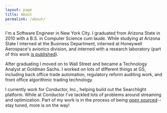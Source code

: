 ```yaml
---
layout: page
title: About
permalink: /about/
---
```


I'm a Software Engineer in New York City.  I graduated from Arizona State in 2010 with a B.S. in Computer Science cum laude.  While studying at Arizona State I interned at the Business Department, interned at Honeywell Aerospace's avionics division, and interned with a research laboratory (part of this work [is published](http://www.public.asu.edu/~ychen127/pvldb10_xsact.pdf)).

After graduating I moved on to Wall Street and became a Technology Analyst at Goldman Sachs.  I worked on lots of different things at GS, including back office trade automation, regulatory reform auditing work, and front office algorithmic trading technology.

I currently work for Conductor, Inc., helping build out the Searchlight platform.  While at Conductor I've tackled lots of problems around streaming and optimization.  Part of my work is in the process of being [open sourced](https://github.com/Conductor/rx-ordered-data/)--stay tuned, more is on the way!
